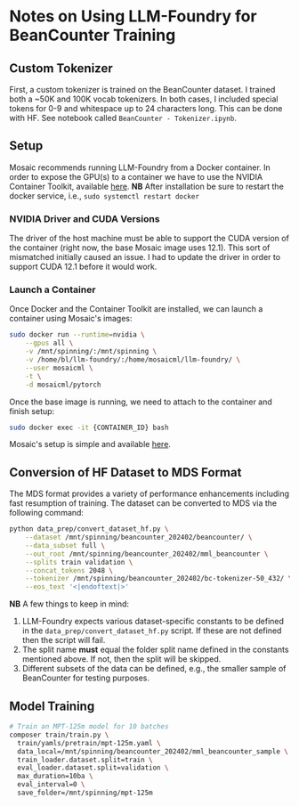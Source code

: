 # Notes on Using LLM-Foundry for BeanCounter Training
## Custom Tokenizer
First, a custom tokenizer is trained on the BeanCounter dataset. I trained both a ~50K and 100K vocab tokenizers. In both cases, I included special tokens for 0-9 and whitespace up to 24 characters long. This can be done with HF. See notebook called `BeanCounter - Tokenizer.ipynb`.

## Setup
Mosaic recommends running LLM-Foundry from a Docker container. In order to expose the GPU(s) to a container we have to use the NVIDIA Container Toolkit, available [here](https://docs.nvidia.com/datacenter/cloud-native/container-toolkit/latest/install-guide.html#installing-with-apt). **NB** After installation be sure to restart the docker service, i.e., `sudo systemctl restart docker`

### NVIDIA Driver and CUDA Versions
The driver of the host machine must be able to support the CUDA version of the container (right now, the base Mosaic image uses 12.1). This sort of mismatched initially caused an issue. I had to update the driver in order to support CUDA 12.1 before it would work.

### Launch a Container
Once Docker and the Container Toolkit are installed, we can launch a container using Mosaic's images:
```bash
sudo docker run --runtime=nvidia \
    --gpus all \
    -v /mnt/spinning/:/mnt/spinning \
    -v /home/bl/llm-foundry/:/home/mosaicml/llm-foundry/ \
    --user mosaicml \
    -t \
    -d mosaicml/pytorch
```

Once the base image is running, we need to attach to the container and finish setup:
```bash
sudo docker exec -it {CONTAINER_ID} bash
```

Mosaic's setup is simple and available [here](https://github.com/mosaicml/llm-foundry?tab=readme-ov-file#with-docker-recommended).

## Conversion of HF Dataset to MDS Format
The MDS format provides a variety of performance enhancements including fast resumption of training. The dataset can be converted to MDS via the following command:
```bash
python data_prep/convert_dataset_hf.py \
    --dataset /mnt/spinning/beancounter_202402/beancounter/ \
    --data_subset full \
    --out_root /mnt/spinning/beancounter_202402/mml_beancounter \
    --splits train validation \
    --concat_tokens 2048 \
    --tokenizer /mnt/spinning/beancounter_202402/bc-tokenizer-50_432/ \
    --eos_text '<|endoftext|>'
```
**NB** A few things to keep in mind:
1. LLM-Foundry expects various dataset-specific constants to be defined in the `data_prep/convert_dataset_hf.py` script. If these are not defined then the script will fail.
2. The split name **must** equal the folder split name defined in the constants mentioned above. If not, then the split will be skipped.
3. Different subsets of the data can be defined, e.g., the smaller sample of BeanCounter for testing purposes.

## Model Training
```bash
# Train an MPT-125m model for 10 batches
composer train/train.py \
  train/yamls/pretrain/mpt-125m.yaml \
  data_local=/mnt/spinning/beancounter_202402/mml_beancounter_sample \
  train_loader.dataset.split=train \
  eval_loader.dataset.split=validation \
  max_duration=10ba \
  eval_interval=0 \
  save_folder=/mnt/spinning/mpt-125m
```